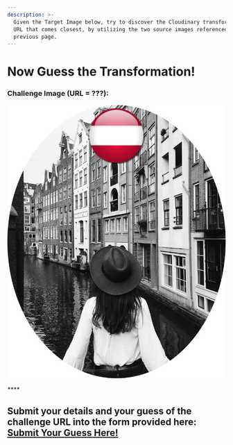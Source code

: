```yaml
---
description: >-
  Given the Target Image below, try to discover the Cloudinary transformation
  URL that comes closest, by utilizing the two source images referenced in the
  previous page.
---
```


# Now Guess the Transformation!

### Challenge Image \(**URL = ???**\): <a id="challenge-image-url"></a>

![](.gitbook/assets/vienna-3-2.jpg)

_\*\*\*\*_

## Submit your details and your guess of the challenge URL into the form provided here: [Submit Your Guess Here!](http://cloudinary.rocks/jx-vienna)



